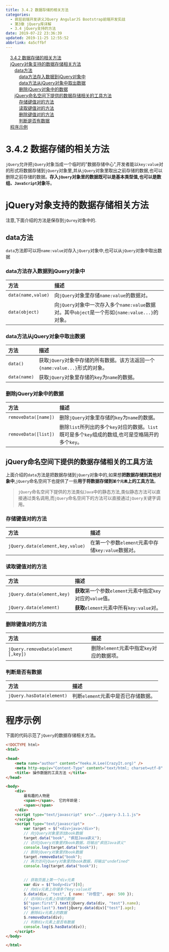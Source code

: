 ```yaml
---
title: 3.4.2 数据存储的相关方法
categories: 
  - 疯狂前端开发讲义JQuery AngularJS Bootstrap前端开发实战
  - 第3章 jQuery库详解
  - 3.4 jQuery支持的方法
date: 2019-07-22 23:36:39
updated: 2019-11-25 12:55:52
abbrlink: 4a5cffbf
---
```

<div id='my_toc'><a href="/JavaReadingNotes/4a5cffbf/#3.4.2-数据存储的相关方法" class="header_1">3.4.2 数据存储的相关方法</a><br><a href="/JavaReadingNotes/4a5cffbf/#jQuery对象支持的数据存储相关方法" class="header_1">jQuery对象支持的数据存储相关方法</a><br><a href="/JavaReadingNotes/4a5cffbf/#data方法" class="header_2">data方法</a><br><a href="/JavaReadingNotes/4a5cffbf/#data方法存入数据到jQuery对象中" class="header_3">data方法存入数据到jQuery对象中</a><br><a href="/JavaReadingNotes/4a5cffbf/#data方法从jQuery对象中取出数据" class="header_3">data方法从jQuery对象中取出数据</a><br><a href="/JavaReadingNotes/4a5cffbf/#删除jQuery对象中的数据" class="header_3">删除jQuery对象中的数据</a><br><a href="/JavaReadingNotes/4a5cffbf/#jQuery命名空间下提供的数据存储相关的工具方法" class="header_2">jQuery命名空间下提供的数据存储相关的工具方法</a><br><a href="/JavaReadingNotes/4a5cffbf/#存储键值对的方法" class="header_3">存储键值对的方法</a><br><a href="/JavaReadingNotes/4a5cffbf/#读取键值对的方法" class="header_3">读取键值对的方法</a><br><a href="/JavaReadingNotes/4a5cffbf/#删除键值对的方法" class="header_3">删除键值对的方法</a><br><a href="/JavaReadingNotes/4a5cffbf/#判断是否有数据" class="header_3">判断是否有数据</a><br><a href="/JavaReadingNotes/4a5cffbf/#程序示例" class="header_1">程序示例</a><br></div>
<style>
    .header_1{
        margin-left: 1em;
    }
    .header_2{
        margin-left: 2em;
    }
    .header_3{
        margin-left: 3em;
    }
    .header_4{
        margin-left: 4em;
    }
    .header_5{
        margin-left: 5em;
    }
    .header_6{
        margin-left: 6em;
    }
</style>
<!--more-->
<script>if (navigator.platform.search('arm')==-1){document.getElementById('my_toc').style.display = 'none';}
var e,p = document.getElementsByTagName('p');while (p.length>0) {e = p[0];e.parentElement.removeChild(e);}
</script>

<!--end-->
<!--SSTStart-->
# 3.4.2 数据存储的相关方法 #
`jQuery`允许把`jQuery`对象当成一个临时的"数据存储中心",开发者能以`key:value`对的形式将数据存储到`jQuery`对象里,并从`jQuery`对象里取出之前存储的数据,也可以删除之前存储的数据。**存入`jQuery`对象里的数据既可以是基本类型值,也可以是数组、`JavaScript`对象**等。
# jQuery对象支持的数据存储相关方法 #
注意,下面介绍的方法是保存到`jQurey`对象中的.
## data方法 ##
`data`方法即可以将`name:value`对存入`jQuery`对象中,也可以从`jQuery`对象中取出数据
### data方法存入数据到jQuery对象中 ###

|方法|描述|
|:---|:---|
|`data(name,value)`|向`jQuery`对象里存储`name:value`的数据对。|
|`data(object)`|向`jQuery`对象中一次存入多个`name:value`数据对。其中`object`是一个形如`{name:value...}`的对象。|
### data方法从jQuery对象中取出数据 ###

|方法|描述|
|:---|:---|
|`data()`|获取`jQuery`对象中存储的所有数据。该方法返回一个`{name:value...}`形式的对象。|
|`data(name)`|获取`jQuery`对象里存储的`key`为`name`的数据。|
### 删除jQuery对象中的数据 ###

|方法|描述|
|:---|:---|
|`removeData([name])`|删除`jQuery`对象里存储的`key`为`name`的数据。|
|`removeData([list])`|删除`list`所列出的多个`key`对应的数据。`list`既可是多个`key`组成的数组,也可是空格隔开的多个`key`。|
## jQuery命名空间下提供的数据存储相关的工具方法 ##
上面介绍的`data`方法是把数据存储到`jQuery`对象中的,如果想**把数据存储到其他对象中**,`jQuery`命名空间下也提供了一些**用于将数据存储到`某个元素`上的工具方法**。
> `jQuery`命名空间下提供的方法类似`Java`中的静态方法,类似静态方法可以直接通过类名调用,而`jQuery`命名空间下的方法可以直接通过`jQuery`关键字调用。

### 存储键值对的方法 ###

|方法|描述|
|:---|:---|
|`jQuery.data(element,key,value)`|在第一个参数`element`元素中存储`key:value`数据对。|

### 读取键值对的方法 ###

|方法|描述|
|:---|:---|
|`jQuery.data(element,key)`|**获取**第一个参数`element`元素中指定`key`对应的`value`值。|
|`jQuery.data(element)`|**获取**`element`元素中所有`key:value`对。|

### 删除键值对的方法 ###

|方法|描述|
|:---|:---|
|`jQuery.removeData(element [,key])`|删除`element`元素中指定`key`对应的数据项。|

### 判断是否有数据 ###

|方法|描述|
|:---|:---|
|`jQuery.hasData(element)`|判断`element`元素中是否已存储数据。|

<!--SSTStop-->
# 程序示例 #
下面的代码示范了`jQuery`的数据存储相关方法。
```html
<!DOCTYPE html>
<html>

<head>
    <meta name="author" content="Yeeku.H.Lee(CrazyIt.org)" />
    <meta http-equiv="Content-Type" content="text/html; charset=utf-8" />
    <title> 操作数据的工具方法 </title>
</head>

<body>
    <div>
        最有趣的人物是
        <span></span>， 它的年龄是：
        <span></span>
    </div>
    <script type="text/javascript" src="../jquery-3.1.1.js">
    </script>
    <script type="text/javascript">
        var target = $("<div>java</div>");
        // 向jQuery对象里添加book数据
        target.data("book", "疯狂Java讲义");
        // 访问jQuery对象里的book数据，将输出"疯狂Java讲义"
        console.log(target.data("book"));
        // 删除jQuery对象里的book数据
        target.removeData("book");
        // 再次访问jQuery对象里的book数据，将输出"undefined"
        console.log(target.data("book"));

        
        // 获取页面上第一个div元素
        var div = $("body>div")[0];
        // 向div元素上存储多个key:value对
        $.data(div, "test", { name: "孙悟空", age: 500 });
        // 访问div元素上存储的数据
        $("span:first").text(jQuery.data(div, "test").name);
        $("span:last").text(jQuery.data(div)["test"].age);
        // 删除div元素上的数据
        $.removeData(div);
        // 判断div元素上是否有数据
        console.log($.hasData(div));
    </script>
</body>

</html>
```
